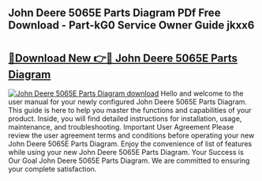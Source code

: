 ## John Deere 5065E Parts Diagram PDf Free Download - Part-kG0 Service Owner Guide jkxx6

# <h2><a href="http://dfncjl.blite.top/?on=John+Deere+5065E+Parts+Diagram">🔗Download New 👉🔴 John Deere 5065E Parts Diagram</a></h2>

[![John Deere 5065E Parts Diagram download](https://i.imgur.com/lujVjoI.png)](http://dfncjl.blite.top/?on=John+Deere+5065E+Parts+Diagram)
Hello and welcome to the user manual for your newly configured John Deere 5065E Parts Diagram. This guide is here to help you master the functions and capabilities of your product. Inside, you will find detailed instructions for installation, usage, maintenance, and troubleshooting. Important User Agreement Please review the user agreement terms and conditions before operating your new John Deere 5065E Parts Diagram. Enjoy the convenience of list of features while using your new John Deere 5065E Parts Diagram. Your Success is Our Goal John Deere 5065E Parts Diagram. We are committed to ensuring your complete satisfaction.
